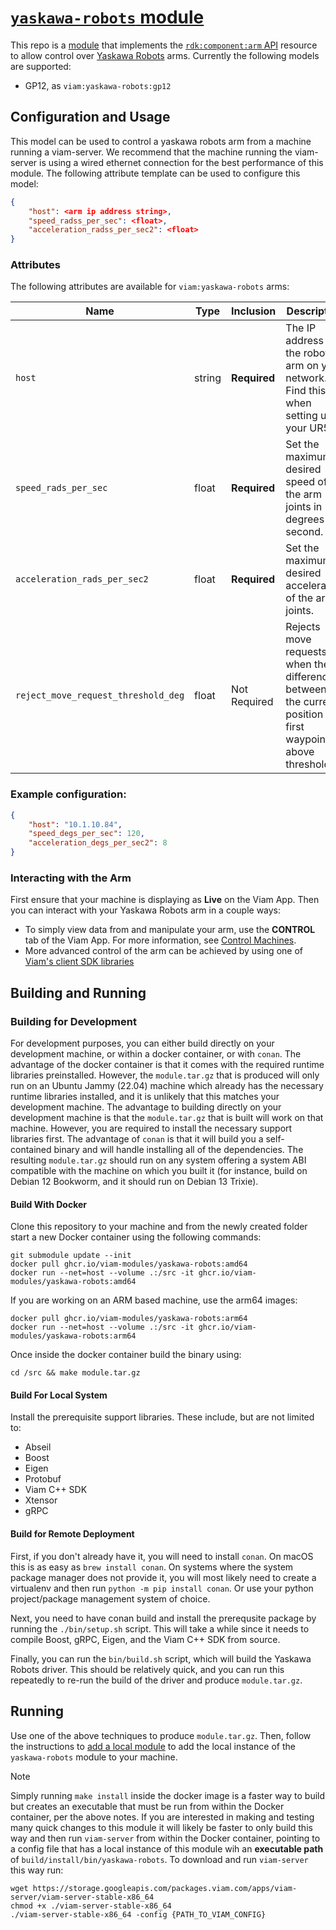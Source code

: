 # [`yaskawa-robots` module](https://app.viam.com/module/viam/yaskawa-robots)

This repo is a [module](https://docs.viam.com/registry/#modular-resources) that implements the [`rdk:component:arm` API](https://docs.viam.com/components/arm/) resource to allow control over [Yaskawa Robots](https://www.yaskawa.com/) arms. Currently the following models are supported:

- GP12, as `viam:yaskawa-robots:gp12`

## Configuration and Usage

This model can be used to control a yaskawa robots arm from a machine running a viam-server. We recommend that the machine running the viam-server is using a wired ethernet connection for the best performance of this module. The following attribute template can be used to configure this model:

```json
{
    "host": <arm ip address string>,
    "speed_radss_per_sec": <float>,
    "acceleration_radss_per_sec2": <float>
}
```

### Attributes

The following attributes are available for `viam:yaskawa-robots` arms:

| Name | Type | Inclusion | Description |
| ---- | ---- | --------- | ----------- |
| `host` | string | **Required** | The IP address of the robot arm on your network. Find this when setting up your UR5e. |
| `speed_rads_per_sec` | float | **Required** | Set the maximum desired speed of the arm joints in degrees per second. |
| `acceleration_rads_per_sec2` | float | **Required** | Set the maximum desired acceleration of the arm joints. |
| `reject_move_request_threshold_deg` | float | Not Required | Rejects move requests when the difference between the current position and first waypoint is above threshold |

### Example configuration:
```json
{
    "host": "10.1.10.84",
    "speed_degs_per_sec": 120,
    "acceleration_degs_per_sec2": 8
}
```
### Interacting with the Arm
First ensure that your machine is displaying as **Live** on the Viam App. Then you can interact with your Yaskawa Robots arm in a couple ways:
- To simply view data from and manipulate your arm, use the **CONTROL** tab of the Viam App.
For more information, see [Control Machines](https://docs.viam.com/fleet/control/).
- More advanced control of the arm can be achieved by using one of [Viam's client SDK libraries](https://docs.viam.com/components/arm/#control-your-arm-with-viams-client-sdk-libraries)

## Building and Running

### Building for Development

For development purposes, you can either build directly on your development machine, or within a docker container, or with `conan`. The advantage of the docker container is that it comes with the required runtime libraries preinstalled. However, the `module.tar.gz` that is produced will only run on an Ubuntu Jammy (22.04) machine which already has the necessary runtime libraries installed, and it is unlikely that this matches your development machine. The advantage to building directly on your development machine is that the `module.tar.gz` that is built will work on that machine. However, you are required to install the necessary support libraries first. The advantage of `conan` is that it will build you a self-contained binary and will handle installing all of the dependencies. The resulting `module.tar.gz` should run on any system offering a system ABI compatible with the machine on which you built it (for instance, build on Debian 12 Bookworm, and it should run on Debian 13 Trixie).

#### Build With Docker

Clone this repository to your machine and from the newly created folder start a new Docker container using the following commands:

```
git submodule update --init
docker pull ghcr.io/viam-modules/yaskawa-robots:amd64
docker run --net=host --volume .:/src -it ghcr.io/viam-modules/yaskawa-robots:amd64
```

If you are working on an ARM based machine, use the arm64 images:
```
docker pull ghcr.io/viam-modules/yaskawa-robots:arm64
docker run --net=host --volume .:/src -it ghcr.io/viam-modules/yaskawa-robots:arm64
```

Once inside the docker container build the binary using:

```
cd /src && make module.tar.gz
```

#### Build For Local System

Install the prerequisite support libraries. These include, but are not limited to:
- Abseil
- Boost
- Eigen
- Protobuf
- Viam C++ SDK
- Xtensor
- gRPC


#### Build for Remote Deployment

First, if you don't already have it, you will need to install `conan`. On macOS this is as easy as `brew install conan`. On systems where the system package manager does not provide it, you will most likely need to create a virtualenv and then run `python -m pip install conan`. Or use your python project/package management system of choice.

Next, you need to have conan build and install the prerequsite package by running the `./bin/setup.sh` script. This will take a while since it needs to compile Boost, gRPC, Eigen, and the Viam C++ SDK from source.

Finally, you can run the `bin/build.sh` script, which will build the Yaskawa Robots driver. This should be relatively quick, and you can run this repeatedly to re-run the build of the driver and produce `module.tar.gz`.

## Running

Use one of the above techniques to produce `module.tar.gz`. Then, follow the instructions to [add a local module](https://docs.viam.com/registry/configure/#add-a-local-module) to add the local instance of the `yaskawa-robots` module to your machine.

> [!NOTE]
> Simply running `make install` inside the docker image is a faster way to build but creates an executable that must be run from within the Docker container, per the above notes.  If you are interested in making and testing many quick changes to this module it will likely be faster to only build this way and then run `viam-server` from within the Docker container, pointing to a config file that has a local instance of this module wih an **executable path** of `build/install/bin/yaskawa-robots`.  To download and run `viam-server` this way run:
> ```
> wget https://storage.googleapis.com/packages.viam.com/apps/viam-server/viam-server-stable-x86_64
> chmod +x ./viam-server-stable-x86_64
> ./viam-server-stable-x86_64 -config {PATH_TO_VIAM_CONFIG}
> ```
